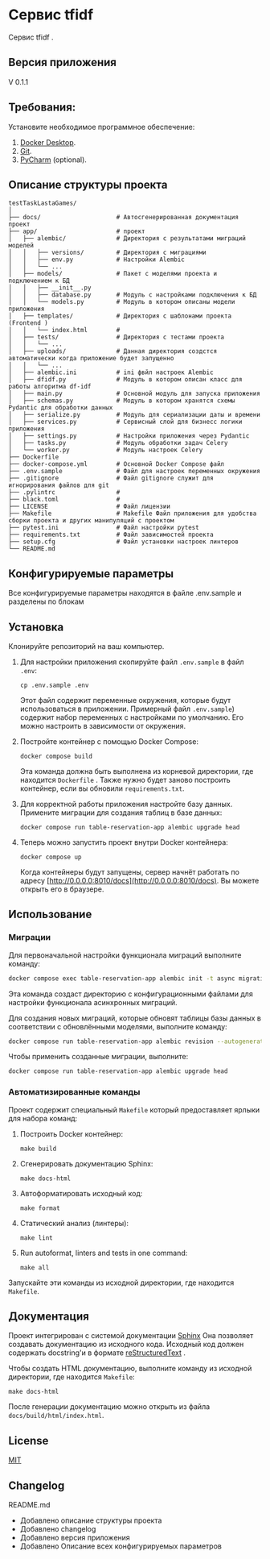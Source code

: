 # Сервис tfidf 

Сервис tfidf .

## Версия приложения
V 0.1.1

## Требования:

Установите необходимое программное обеспечение:

1. [Docker Desktop](https://www.docker.com).
2. [Git](https://github.com/git-guides/install-git).
3. [PyCharm](https://www.jetbrains.com/ru-ru/pycharm/download) (optional).


## Описание структуры проекта
```
testTaskLastaGames/
│
├── docs/                     # Автосгенерированная документация проект
├── app/                      # проект
│   ├── alembic/              # Директория с результатами миграций моделей 
│   │   ├── versions/         # Директория с миграциями
│   │   ├── env.py            # Настройки Alembic
│   │   └── ...
│   ├── models/               # Пакет с моделями проекта и подключением к БД
│   │   ├── __init__.py
│   │   ├── database.py       # Модуль с настройками подключения к БД
│   │   └── models.py         # Модуль в котором описаны модели приложения
│   ├── templates/            # Директория с шаблонами проекта (Frontend )
│   │   └── index.html        # 
│   ├── tests/                # Директория с тестами проекта
│   │   └── ...
│   ├── uploads/              # Данная директория создстся автоматически когда приложение будет запущенно
│   │   └── ...
│   ├── alembic.ini           # ini фвйл настроек Alembic
│   ├── dfidf.py              # Модуль в котором описан класс для работы алгоритма df-idf
│   ├── main.py               # Основной модуль для запуска приложения
│   ├── schemas.py            # Модуль в котором хранятся схемы Pydantic для обработки данных
│   ├── serialize.py          # Модуль для сериализации даты и времени
│   ├── services.py           # Сервисный слой для бизнесс логики приложения
│   ├── settings.py           # Настройки приложения через Pydantic
│   ├── tasks.py              # Модуль обработки задач Celery
│   └── worker.py             # Модуль настроек Celery
├── Dockerfile
├── docker-compose.yml        # Основной Docker Compose файл
├── .env.sample               # Файл для настроек переменных окружения
├── .gitignore                # Файл gitignore служит для игнорирования файлов для git
├── .pylintrc                 # 
├── black.toml                # 
├── LICENSE                   # Файл лицензии
├── Makefile                  # Makefile Файл приложения для удобства сборки проекта и других манипуляций с проектом
├── pytest.ini                # Файл настройки pytest
├── requirements.txt          # Файл зависимостей проекта
├── setup.cfg                 # Файл установки настроек линтеров
└── README.md
```


## Конфигурируемые параметры
Все конфигурируемые параметры находятся в файле .env.sample и разделены по блокам
## Установка

Клонируйте репозиторий на ваш компьютер.

1. Для настройки приложения скопируйте файл `.env.sample` в файл `.env`:
    ```shell
    cp .env.sample .env
    ```
   
    Этот файл содержит переменные окружения, которые будут использоваться в приложении. Примерный файл `.env.sample`) содержит набор переменных с настройками по умолчанию. Его можно настроить в зависимости от окружения.

2. Постройте контейнер с помощью Docker Compose:
    ```shell
    docker compose build
    ```
    Эта команда должна быть выполнена из корневой директории, где находится `Dockerfile` .
    Также нужно будет заново построить контейнер, если вы обновили `requirements.txt`.

3. Для корректной работы приложения настройте базу данных. Примените миграции для создания таблиц в базе данных:
    ```shell
    docker compose run table-reservation-app alembic upgrade head
    ```

4. Теперь можно запустить проект внутри Docker контейнера:
    ```shell
    docker compose up
    ```
   Когда контейнеры будут запущены, сервер начнёт работать по адресу [http://0.0.0.0:8010/docs](http://0.0.0.0:8010/docs). Вы можете открыть его в браузере.

## Использование

### Миграции

Для первоначальной настройки функционала миграций выполните команду:
```bash
docker compose exec table-reservation-app alembic init -t async migrations
```
Эта команда создаст директорию с конфигурационными файлами для настройки функционала асинхронных миграций.

Для создания новых миграций, которые обновят таблицы базы данных в соответствии с обновлёнными моделями, выполните команду:
```bash
docker compose run table-reservation-app alembic revision --autogenerate  -m "your description"
```

Чтобы применить созданные миграции, выполните:
```bash
docker compose run table-reservation-app alembic upgrade head
```

### Автоматизированные команды

Проект содержит специальный `Makefile` который предоставляет ярлыки для набора команд:
1. Построить Docker контейнер:
    ```shell
    make build
    ```

2. Сгенерировать документацию Sphinx:
    ```shell
    make docs-html
    ```

3. Автоформатировать исходный код:
    ```shell
    make format
    ```

4. Статический анализ (линтеры):
    ```shell
    make lint
    ```


6. Run autoformat, linters and tests in one command:
    ```shell
    make all
    ```

Запускайте эти команды из исходной директории, где находится `Makefile`.

## Документация

Проект интегрирован с системой документации [Sphinx](https://www.sphinx-doc.org/en/master/) Она позволяет создавать документацию из исходного кода. Исходный код должен содержать docstring'и в формате [reStructuredText](https://docutils.sourceforge.io/rst.html) .

Чтобы создать HTML документацию, выполните команду из исходной директории, где находится `Makefile`:
```shell
make docs-html
```

После генерации документацию можно открыть из файла `docs/build/html/index.html`.

## License
[MIT](https://choosealicense.com/licenses/mit/)

## Changelog
README.md
- Добавлено описание структуры проекта
- Добавлено changelog
- Добавлено версия приложения
- Добавлено Описание всех конфигурируемых параметров


